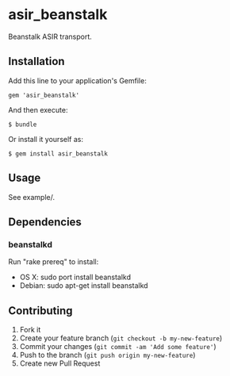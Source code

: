 # asir_beanstalk

Beanstalk ASIR transport.

## Installation

Add this line to your application's Gemfile:

    gem 'asir_beanstalk'

And then execute:

    $ bundle

Or install it yourself as:

    $ gem install asir_beanstalk

## Usage

See example/.

## Dependencies

### beanstalkd

Run "rake prereq" to install:
* OS X: sudo port install beanstalkd
* Debian: sudo apt-get install beanstalkd

## Contributing

1. Fork it
2. Create your feature branch (`git checkout -b my-new-feature`)
3. Commit your changes (`git commit -am 'Add some feature'`)
4. Push to the branch (`git push origin my-new-feature`)
5. Create new Pull Request
